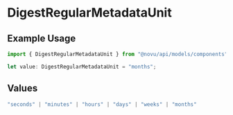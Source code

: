 # DigestRegularMetadataUnit

## Example Usage

```typescript
import { DigestRegularMetadataUnit } from "@novu/api/models/components";

let value: DigestRegularMetadataUnit = "months";
```

## Values

```typescript
"seconds" | "minutes" | "hours" | "days" | "weeks" | "months"
```